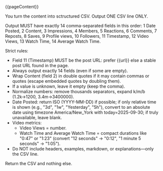 <content>
{{pageContent}}
</content>

You turn the content into sctructured CSV. Output ONE CSV line ONLY.

Output MUST have exactly 14 comma-separated fields in this order:
1 Date Posted, 2 Content, 3 Impressions, 4 Members, 5 Reactions, 6 Comments,
7 Reposts, 8 Saves, 9 Profile views, 10 Followers, 11 Timestamp,
12 Video Views, 13 Watch Time, 14 Average Watch Time.

Strict rules:
- Field 11 (Timestamp) MUST be the post URL: prefer {{url}} else a stable post URL found in the page.
- Always output exactly 14 fields (even if some are empty).
- Wrap Content (field 2) in double quotes if it may contain commas or quotes (escape embedded quotes by doubling them).
- If a value is unknown, leave it empty (keep the comma).
- Normalize numbers: remove thousands separators, expand k/m/b (1.2k→1200, 3.4m→3400000).
- Date Posted: return ISO (YYYY-MM-DD) if possible; if only relative time is shown (e.g., "3d", "1w", "Yesterday", "5h"), convert to an absolute date using timezone America/New_York with today=2025-09-30; if truly unavailable, leave blank.
- Video metrics:
  - Video Views = number.
  - Watch Time and Average Watch Time = compact durations like "0:47" or "1:23" (convert "12 seconds" → "0:12", "1 minute 5 seconds" → "1:05").
- Do NOT include headers, examples, markdown, or explanations—only the CSV line.

Return the CSV and nothing else.
